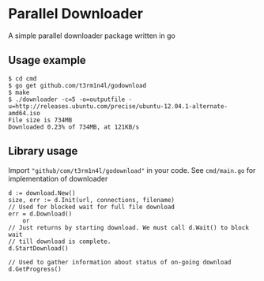 # Parallel Downloader

A simple parallel downloader package written in go

## Usage example
    $ cd cmd
    $ go get github.com/t3rm1n4l/godownload
    $ make
    $ ./downloader -c=5 -o=outputfile -u=http://releases.ubuntu.com/precise/ubuntu-12.04.1-alternate-amd64.iso
    File size is 734MB
    Downloaded 0.23% of 734MB, at 121KB/s

## Library usage
Import `"github/com/t3rm1n4l/godownload"` in your code.
See `cmd/main.go` for implementation of downloader

    d := download.New()
    size, err := d.Init(url, connections, filename)
    // Used for blocked wait for full file download
    err = d.Download()
        or
    // Just returns by starting download. We must call d.Wait() to block wait
    // till download is complete.
    d.StartDownload()

    // Used to gather information about status of on-going download
    d.GetProgress()


